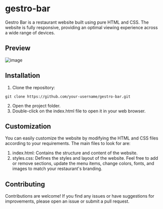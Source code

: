 # gestro-bar
Gestro Bar is a restaurant website built using pure HTML and CSS. The website is fully responsive, providing an optimal viewing experience across a wide range of devices.

## Preview
![image](https://github.com/ankitjha2023/gestro-bar/assets/127032700/ab6bc32c-fa66-4f5b-aeb5-f94a9b49f2d5)


## Installation

1. Clone the repository:

```
git clone https://github.com/your-username/gestro-bar.git
```
2. Open the project folder.
3. Double-click on the index.html file to open it in your web browser.

## Customization
You can easily customize the website by modifying the HTML and CSS files according to your requirements. The main files to look for are:

1. index.html: Contains the structure and content of the website.
2. styles.css: Defines the styles and layout of the website.
Feel free to add or remove sections, update the menu items, change colors, fonts, and images to match your restaurant's branding.

## Contributing
Contributions are welcome! If you find any issues or have suggestions for improvements, please open an issue or submit a pull request.
